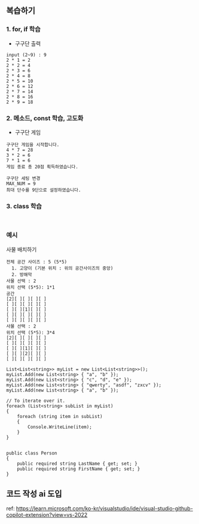 ## 복습하기

### 1. for, if 학습
* 구구단 출력

```
input (2~9) : 9 
2 * 1 = 2
2 * 2 = 4
2 * 3 = 6
2 * 4 = 8
2 * 5 = 10
2 * 6 = 12
2 * 7 = 14
2 * 8 = 16
2 * 9 = 18
```

### 2. 메소드, const 학습, 고도화
* 구구단 게임

```
구구단 게임을 시작합니다.
4 * 7 = 28
3 * 2 = 6
7 * 1 = 6
게임 종료 총 20점 획득하였습니다.

구구단 세팅 변경
MAX_NUM = 9
최대 단수를 9단으로 설정하였습니다.
```

### 3. class 학습
```


```
### 예시
사물 배치하기

```
전체 공간 사이즈 : 5 (5*5)
  1. 고양이 (기본 위치 : 위의 공간사이즈의 중앙)
  2. 방해막
사물 선택 : 2
위치 선택 (5*5): 1*1
공간
[2][ ][ ][ ][ ]
[ ][ ][ ][ ][ ]
[ ][ ][1][ ][ ]
[ ][ ][ ][ ][ ]
[ ][ ][ ][ ][ ]
사물 선택 : 2
위치 선택 (5*5): 3*4
[2][ ][ ][ ][ ]
[ ][ ][ ][ ][ ]
[ ][ ][1][ ][ ]
[ ][ ][2][ ][ ]
[ ][ ][ ][ ][ ]

```

```
List<List<string>> myList = new List<List<string>>();
myList.Add(new List<string> { "a", "b" });
myList.Add(new List<string> { "c", "d", "e" });
myList.Add(new List<string> { "qwerty", "asdf", "zxcv" });
myList.Add(new List<string> { "a", "b" });

// To iterate over it.
foreach (List<string> subList in myList)
{
    foreach (string item in subList)
    {
        Console.WriteLine(item);
    }
}


public class Person
{
    public required string LastName { get; set; }
    public required string FirstName { get; set; }
}
```


## 코드 작성 ai 도입
ref: https://learn.microsoft.com/ko-kr/visualstudio/ide/visual-studio-github-copilot-extension?view=vs-2022

  
